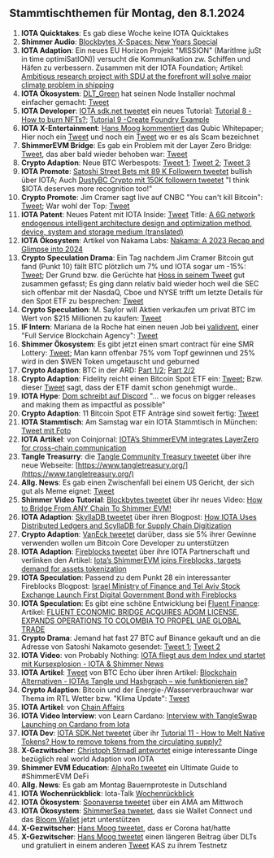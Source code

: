 ## Stammtischthemen für Montag, den 8.1.2024

1. **IOTA Quicktakes**: Es gab diese Woche keine IOTA Quicktakes
2. **Shimmer Audio**: [Blockbytes X-Spaces: New Years Special](https://x.com/blockbytescom/status/1740848893649359219?s=20)
3. **IOTA Adaption**: Ein neues EU Horizon Projekt "MISSION" (MaritIme juSt in time optimiSatION)) versucht die Kommunikation zw. Schiffen und Häfen zu verbessern. Zusammen mit der IOTA Foundation; Artikel: [Ambitious research project with SDU at the forefront will solve major climate problem in shipping](https://via.ritzau.dk/pressemeddelelse/13765753/ambitiost-forskningsprojekt-med-sdu-i-spidsen-skal-lose-stort-klimaproblem-inden-for-skibsfart?publisherId=12056383&lang=da) 
4. **IOTA Ökosystem**: [DLT_Green](https://twitter.com/dlt_green) hat seinen Node Installer nochmal einfacher gemacht: [Tweet](https://x.com/dlt_green/status/1741868519799533776?s=20)
5. **IOTA Developer**: [IOTA sdk.net tweetet](https://x.com/iotawalletnet/status/1741855535547519231?s=20) ein neues Tutorial: [Tutorial 8 - How to burn NFTs?](https://github.com/IOTA-NET/IotaSDK.NET/blob/main/IotaSDK.NET.Main/Examples/Nfts/Burn%20an%20NFT/README.md); [Tutorial 9 -Create Foundry Example](https://github.com/IOTA-NET/IotaSDK.NET/blob/main/IotaSDK.NET.Main/Examples/Native%20Tokens/Creating%20a%20Foundry/README.md)
6. **IOTA X-Entertainment**: [Hans Moog kommentiert](https://x.com/hus_qy/status/1741938394744213521?s=20) das Qubic Whitepaper; Hier noch ein [Tweet](https://x.com/hus_qy/status/1742006732350538226?s=20) und noch ein [Tweet](https://x.com/hus_qy/status/1742160714939150355?s=20) wo er es als Scam bezeichnet
7. **ShimmerEVM Bridge**: Es gab ein Problem mit der Layer Zero Bridge: [Tweet](https://x.com/shimmerbridge/status/1742094531741569258?s=20), das aber bald wieder behoben war: [Tweet](https://x.com/shimmerbridge/status/1742199726735290516?s=20)
8. **Crypto Adaption**: Neue BTC Werbespots: [Tweet 1](https://x.com/bitcoinbote/status/1742195636986958184?s=20); [Tweet 2](https://x.com/Bitcoin_Teddy/status/1742145006226350279?s=20); [Tweet 3](https://x.com/WatcherGuru/status/1743289326522278274?s=20)
9. **IOTA Promote**: [Satoshi Street Bets mit 89 K Followern tweetet](https://x.com/SatoshiStBets/status/1742275648410783789?s=20) bullish über IOTA; Auch [DustyBC Crypto mit 150K followern tweetet](https://x.com/TheDustyBC/status/1742050083028226370?s=20) "I think $IOTA deserves more recognition too!"
10. **Crypto Promote**: Jim Cramer sagt live auf CNBC "You can't kill Bitcoin": [Tweet](https://x.com/BitcoinNewsCom/status/1742200757976261068?s=20); War wohl der Top: [Tweet](https://x.com/QuintenFrancois/status/1742518617244041687?s=20)
11. **IOTA Patent**: Neues Patent mit IOTA Inside: [Tweet](https://x.com/muandelo/status/1742135022507712930?s=20) Title: [A 6G network endogenous intelligent architecture design and optimization method, device, system and storage medium (translated)](https://worldwide.espacenet.com/patent/search/family/088929427/publication/CN117176593A?q=pn%3DCN117176593A)
12. **IOTA Ökosystem**: Artikel von Nakama Labs: [Nakama: A 2023 Recap and Glimpse into 2024](https://iota-news.com/nakama-a-2023-recap-and-glimpse-into-2024/)
13. **Crypto Speculation Drama**: Ein Tag nachdem Jim Cramer Bitcoin gut fand (Punkt 10) fällt BTC plötzlich um 7% und IOTA sogar um -15%: [Tweet](https://x.com/_tector/status/1742546960442171708?s=20); Der Grund bzw. die Gerüchte hat [Hoss in seinem Tweet](https://x.com/hoss_crypto/status/1742538426505724042?s=20) gut zusammen gefasst; Es ging dann relativ bald wieder hoch weil die SEC sich offenbar mit der NasdaQ, Cboe und NYSE trifft um letzte Details für den Spot ETF zu besprechen: [Tweet](https://x.com/BTC_Archive/status/1742583804647157855?s=20)
14. **Crypto Speculation**: M. Saylor will Aktien verkaufen um privat BTC im Wert von $215 Millionen zu kaufen: [Tweet](https://x.com/Bitcoin_meeting/status/1742430448582643869?s=20)
15. **IF Intern**: Mariana de la Roche hat einen neuen Job bei [validvent](https://twitter.com/validvent), einer "Full Service Blockchain Agency": [Tweet](https://x.com/Marianadlrw/status/1742454475250360772?s=20)
16. **Shimmer Ökosystem**: Es gibt jetzt einen smart contract für eine SMR Lottery: [Tweet](https://x.com/cryptoJ_25/status/1741103825304396182?s=20); Man kann offenbar 75% vom Topf gewinnen und 25% wird in den $WEN Token umgetauscht und geburned
17. **Crypto Adaption**: BTC in der ARD: [Part 1/2](https://x.com/BitcoinDACH/status/1742556251928588499?s=20); [Part 2/2](https://x.com/BitcoinDACH/status/1742556308119621993?s=20)
18. **Crypto Adaption**: Fidelity reicht einen Bitcoin Spot ETF ein: [Tweet](https://www.sec.gov/Archives/edgar/data/1852317/000119312524001377/d582196d8a12b.htm); Bzw. dieser [Tweet](https://x.com/martypartymusic/status/1742639031152976274?s=20) sagt, dass der ETF damit schon genehmigt wurde..
19. **IOTA Hype**: [Dom schreibt auf Discord](https://x.com/ShimmerPulse/status/1743881128170475680?s=20) "... we focus on bigger releases and making them as impactful as possible"
20. **Crypto Adaption**: 11 Bitcoin Spot ETF Anträge sind soweit fertig: [Tweet](https://x.com/FurkanCCTV/status/1743411566832206182?s=20)
21. **IOTA Stammtisch**: Am Samstag war ein IOTA Stammtisch in München: [Tweet mit Foto](https://x.com/IotaMunchen/status/1743769825137074311?s=20)
22. **IOTA Artikel**: von Coinjornal: [IOTA’s ShimmerEVM integrates LayerZero for cross-chain communication](https://coinjournal.net/news/iotas-shimmerevm-integrates-layerzero-for-cross-chain-communication/)
23. **Tangle Treasurry**: die [Tangle Community Treasury tweetet](https://x.com/TangleTreasury/status/1742683168560599273?s=20) über ihre neue Webseite: [https://www.tangletreasury.org/](https://www.tangletreasury.org/)
24. **Allg. News**: Es gab einen Zwischenfall bei einem US Gericht, der sich gut als Meme eignet: [Tweet](https://x.com/JSeyff/status/1742695896133874098?s=20)
25. **Shimmer Video Tutorial**: [Blockbytes tweetet](https://x.com/blockbytescom/status/1742993021312917605?s=20) über ihr neues Video: [How to Bridge From ANY Chain To Shimmer EVM!](https://www.youtube.com/watch?v=L1OPgoAIejs)
26. **IOTA Adaption**: [SkyllaDB tweetet](https://x.com/ScyllaDB/status/1743043417356083596?s=20) über ihren Blogpost: [How IOTA Uses Distributed Ledgers and ScyllaDB for Supply Chain Digitization](https://www.scylladb.com/2023/02/09/how-iota-uses-distributed-ledgers-and-scylladb-for-supply-chain-digitization/)
27. **Crypto Adaption**: [VanEck tweetet](https://x.com/vaneck_us/status/1743300722928619779?s=20) darüber, dass sie 5% ihrer Gewinne verwenden wollen um Bitcoin Core Developer zu unterstützen
28. **IOTA Adaption**: [Fireblocks tweetet](https://x.com/FireblocksHQ/status/1743370945232871609?s=20) über ihre IOTA Partnerschaft und verlinken den Artikel: [Iota’s ShimmerEVM joins Fireblocks, targets demand for assets tokenization](https://cointelegraph.com/news/iota-shimmerevm-fireblocks-demand-for-assets-tokenization)
29. **IOTA Speculation**: Passend zu dem Punkt 28 ein interessanter Fireblocks Blogpost: [Israel Ministry of Finance and Tel Aviv Stock Exchange Launch First Digital Government Bond with Fireblocks](https://www.fireblocks.com/blog/israel-ministry-of-finance-and-tel-aviv-stock-exchange-launch-first-digital-government-bond-with-fireblocks/)
30. **IOTA Speculation**: Es gibt eine schöne Entwicklung bei [Fluent Finance](https://twitter.com/Fluentinfra): Artikel: [FLUENT ECONOMIC BRIDGE ACQUIRES ADGM LICENSE, EXPANDS OPERATIONS TO COLOMBIA TO PROPEL UAE GLOBAL TRADE](https://www.thenationaltimes.au/Economy/234822-fluent-economic-bridge-acquires-adgm-license-expands-operations-to-colombia-to-propel-uae-global-trade.html)
31. **Crypto Drama**: Jemand hat fast 27 BTC auf Binance gekauft und an die Adresse von Satoshi Nakamoto gesendet: [Tweet 1](https://x.com/DegenerateNews/status/1743394290925981802?s=20); [Tweet 2](https://x.com/jconorgrogan/status/1743445047033409598?s=20)
32. **IOTA Video**: von Probably Nothing: [IOTA fliegt aus dem Index und startet mit Kursexplosion - IOTA & Shimmer News](https://www.youtube.com/watch?v=N6FXRGFk1uc)
33. **IOTA Artikel**: [Tweet](https://x.com/btcecho/status/1743877627172008061?s=20) von BTC Echo über ihren Artikel: [Blockchain Alternativen - IOTAs Tangle und Hashgraph – wie funktionieren sie?](https://www.btc-echo.de/news/iotas-tangle-und-hashgraph-wie-funktionieren-sie-rp2-168238/)
34. **Crypto Adaption**: Bitcoin und der Energie-/Wasserverbrauchwar war Thema im RTL Wetter bzw. "Klima Update": [Tweet](https://x.com/BitcoinDACH/status/1743722374376149317?s=20)
35. **IOTA Artikel**: von [Chain Affairs](https://chainaffairs.com/can-iotas-tangle-outsmart-ethereums-proof-of-work-a-security-showdown/)
36. **IOTA Video Interview**: von Learn Cardano: [Interview with TangleSwap Launching on Cardano from Iota](https://www.youtube.com/watch?v=liZrkTh53Kc)
37. **IOTA Dev**: [IOTA SDK.Net tweetet](https://x.com/iotawalletnet/status/1743952970524524876?s=20) über ihr [Tutorial 11 - How to Melt Native Tokens?  How to remove tokens from the circulating supply?](https://github.com/IOTA-NET/IotaSDK.NET)
38. **X-Gezwitscher**: [Christoph Strnadl antwortet](https://x.com/archimate/status/1743619588598677669?s=20) einige interessante Dinge bezüglich real world Adaption von IOTA
39. **Shimmer EVM Education**: [AlphaRo tweetet](https://x.com/0xAlphaRho/status/1743290774475747544?s=20) ein Ultimate Guide to #ShimmerEVM DeFi
40. **Allg. News**: Es gab am Montag Bauernproteste in Dutschland
41. **IOTA Wochenrückblick**: Iota-Talk [Wochenrückblick](https://www.iota-talk.com/index.php?article/356-wochenr%C3%BCckblick-vom-1-bis-6-januar-2024/)
42. **IOTA Ökosystem**: [Soonaverse tweetet](https://x.com/soon_labs/status/1744230910982250783?s=20) über ein AMA am Mittwoch
43. **IOTA Ökosystem**: [ShimmerSea tweetet](https://x.com/ShimmerSeaDEX/status/1744267699612737789?s=20), dass sie Wallet Connect und das [Bloom Wallet](https://twitter.com/bloomwalletio) jetzt unterstützen
44. **X-Gezwitscher**: [Hans Moog tweetet](https://x.com/hus_qy/status/1743796055404130672?s=20), dass er Corona hat/hatte
45. **X-Gezwitscher**: [Hans Moog tweetet](https://x.com/hus_qy/status/1744150433826787548?s=20) einen längeren Beitrag über DLTs und gratuliert in einem anderen [Tweet](https://x.com/hus_qy/status/1744153195226787906?s=20) KAS zu ihrem Testnetz

